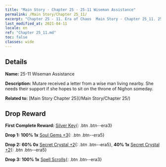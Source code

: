 ```yaml
---
title: "Main Story - Chapter 25 - 25-11 Wiseman Assistance"
permalink: /Main Story/Chapter 25_11/
excerpt: "Chapter 25 - 11. Era of Chaos  Main Story - Chapter 25_11. 25-11 Wiseman Assistance"
last_modified_at: 2021-04-11
locale: en
ref: "Chapter 25_11.md"
toc: false
classes: wide
---
```


## Details

 **Name:** 25-11 Wiseman Assistance

 **Description:** Mutare received a letter from a wise man living nearby. She needs their support if she hopes to sit on the throne of Nighon someday.

 **Related to:** [Main Story Chapter 25](/Main Story/Chapter 25/)

## Drop Reward

 **First Complete Reward:** [Silver Key](/Items/con_693/){: .btn .btn--era3}

 **Drop 1:** **100% 1x** [Soul Gems +3](/Items/mat_86/){: .btn .btn--era5}

 **Drop 2:** **60% 0x** [Secret Crystal +2](/Items/mat_80/){: .btn .btn--era5}, **40% 1x** [Secret Crystal +2](/Items/mat_80/){: .btn .btn--era5}

 **Drop 3:** **100% 1x** [Spell Scrolls](/Items/con_694/){: .btn .btn--era3}

